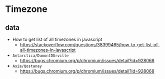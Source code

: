 # Timezone

## data
* How to get list of all timezones in javascript
    * https://stackoverflow.com/questions/38399465/how-to-get-list-of-all-timezones-in-javascript
* `Antarctica/DumontDUrville`
    * https://bugs.chromium.org/p/chromium/issues/detail?id=928068
* `Asia/Qostanay`
    * https://bugs.chromium.org/p/chromium/issues/detail?id=928068